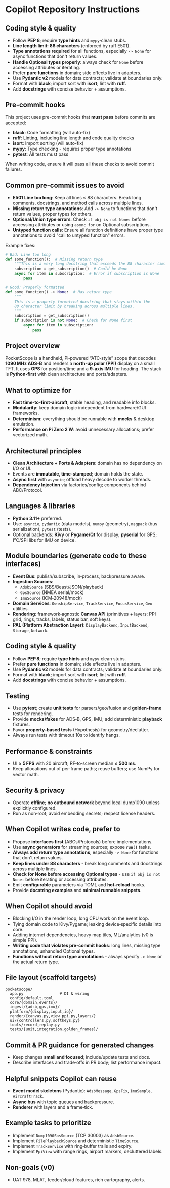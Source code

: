 # Copilot Repository Instructions

## Coding style & quality
- Follow **PEP 8**; require **type hints** and `mypy`‑clean stubs.
- **Line length limit: 88 characters** (enforced by ruff E501).
- **Type annotations required** for all functions, especially `-> None` for async functions that don't return values.
- **Handle Optional types properly**: always check for `None` before accessing attributes or iterating.
- Prefer **pure functions** in domain; side effects live in adapters.
- Use **Pydantic v2** models for data contracts; validate at boundaries only.
- Format with **black**; import sort with **isort**; lint with **ruff**.
- Add **docstrings** with concise behavior + assumptions.

## Pre-commit hooks
This project uses pre-commit hooks that **must pass** before commits are accepted:
- **black**: Code formatting (will auto-fix)
- **ruff**: Linting, including line length and code quality checks  
- **isort**: Import sorting (will auto-fix)
- **mypy**: Type checking - requires proper type annotations
- **pytest**: All tests must pass

When writing code, ensure it will pass all these checks to avoid commit failures.

## Common pre-commit issues to avoid
- **E501 Line too long**: Keep all lines ≤ 88 characters. Break long comments, docstrings, and method calls across multiple lines.
- **Missing return type annotations**: Add `-> None` to functions that don't return values, proper types for others.
- **Optional/Union type errors**: Check `if obj is not None:` before accessing attributes or using `async for` on Optional subscriptions.
- **Untyped function calls**: Ensure all function definitions have proper type annotations to avoid "call to untyped function" errors.

Example fixes:
```python
# Bad: Line too long
def some_function():  # Missing return type
    """This is a very long docstring that exceeds the 88 character limit and will cause ruff E501 errors."""
    subscription = get_subscription()  # Could be None
    async for item in subscription:  # Error if subscription is None
        pass

# Good: Properly formatted
def some_function() -> None:  # Has return type
    """
    This is a properly formatted docstring that stays within the 
    88 character limit by breaking across multiple lines.
    """
    subscription = get_subscription()
    if subscription is not None:  # Check for None first
        async for item in subscription:
            pass
```

## Project overview
PocketScope is a handheld, Pi‑powered “ATC‑style” scope that decodes **1090 MHz ADS‑B** and renders a **north‑up polar (PPI)** display on a small TFT. It uses **GPS** for position/time and a **9‑axis IMU** for heading. The stack is **Python‑first** with clean architecture and ports/adapters.

## What to optimize for
- **Fast time‑to‑first‑aircraft**, stable heading, and readable info blocks.
- **Modularity**: keep domain logic independent from hardware/GUI frameworks.
- **Determinism**: everything should be runnable with **mocks** & desktop emulation.
- **Performance on Pi Zero 2 W**: avoid unnecessary allocations; prefer vectorized math.

## Architectural principles
- **Clean Architecture + Ports & Adapters**: domain has no dependency on I/O or UI.
- Events are **immutable, time‑stamped**; domain holds the state.
- **Async first** with `asyncio`; offload heavy decode to worker threads.
- **Dependency Injection** via factories/config; components behind ABC/Protocol.

## Languages & libraries
- **Python 3.11+** preferred.
- Use: `asyncio`, `pydantic` (data models), `numpy` (geometry), `msgpack` (bus serialization), `pytest` (tests).
- Optional backends: **Kivy** or **Pygame/Qt** for display; **pyserial** for GPS; I²C/SPI libs for IMU on device.

## Module boundaries (generate code to these interfaces)
- **Event Bus**: publish/subscribe, in‑process, backpressure aware.
- **Ingestion Sources**:
  - `AdsbSource` (SBS/Beast/JSON/playback)
  - `GpsSource` (NMEA serial/mock)
  - `ImuSource` (ICM‑20948/mock)
- **Domain Services**: `OwnshipService`, `TrackService`, `FocusService`, `Geo` utilities.
- **Rendering**: framework‑agnostic **Canvas API** (primitives + layers: PPI grid, rings, tracks, labels, status bar, soft keys).
- **PAL (Platform Abstraction Layer)**: `DisplayBackend`, `InputBackend`, `Storage`, `Network`.

## Coding style & quality
- Follow **PEP 8**; require **type hints** and `mypy`‑clean stubs.
- Prefer **pure functions** in domain; side effects live in adapters.
- Use **Pydantic v2** models for data contracts; validate at boundaries only.
- Format with **black**; import sort with **isort**; lint with **ruff**.
- Add **docstrings** with concise behavior + assumptions.

## Testing
- Use **pytest**; create **unit tests** for parsers/geo/fusion and **golden‑frame** tests for rendering.
- Provide **mocks/fakes** for ADS‑B, GPS, IMU; add deterministic **playback** fixtures.
- Favor **property‑based tests** (Hypothesis) for geometry/declutter.
- Always run tests with timeout 10s to identify hangs.

## Performance & constraints
- UI ≥ **5 FPS** with 20 aircraft; RF‑to‑screen median ≤ **500 ms**.
- Keep allocations out of per‑frame paths; reuse buffers; use NumPy for vector math.

## Security & privacy
- Operate **offline**; **no outbound network** beyond local dump1090 unless explicitly configured.
- Run as non‑root; avoid embedding secrets; respect license headers.

## When Copilot writes code, prefer to
- Propose **interfaces first** (ABCs/Protocols) before implementations.
- Use **async generators** for streaming sources; expose **`run()`** tasks.
- **Always add return type annotations**, especially `-> None` for functions that don't return values.
- **Keep lines under 88 characters** - break long comments and docstrings across multiple lines.
- **Check for None before accessing Optional types** - use `if obj is not None:` before iterating or accessing attributes.
- Emit **configurable** parameters via TOML and **hot‑reload** hooks.
- Provide **docstring examples** and **minimal runnable snippets**.

## When Copilot should avoid
- Blocking I/O in the render loop; long CPU work on the event loop.
- Tying domain code to Kivy/Pygame; leaking device‑specific details into core.
- Adding internet dependencies, heavy map tiles, ML/analytics (v0 is simple PPI).
- **Writing code that violates pre-commit hooks**: long lines, missing type annotations, unhandled Optional types.
- **Functions without return type annotations** - always specify `-> None` or the actual return type.

## File layout (scaffold targets)
```
pocketscope/
  app.py                # DI & wiring
  config/default.toml
  core/{domain,events}/
  ingest/{adsb,gps,imu}/
  platform/{display,input,io}/
  render/{canvas.py,view_ppi.py,layers/}
  ui/{controllers.py,softkeys.py}
  tools/record_replay.py
  tests/{unit,integration,golden_frames}/
```

## Commit & PR guidance for generated changes
- Keep changes **small and focused**; include/update tests and docs.
- Describe interfaces and trade‑offs in PR body; list performance impact.

## Helpful snippets Copilot can reuse
- **Event model skeletons** (Pydantic): `AdsbMessage`, `GpsFix`, `ImuSample`, `AircraftTrack`.
- **Async bus** with topic queues and backpressure.
- **Renderer** with layers and a frame‑tick.

## Example tasks to prioritize
- Implement `Dump1090SbsSource` (TCP 30003) as `AdsbSource`.
- Implement `FilePlaybackSource` and deterministic `TimeSource`.
- Implement `TrackService` with ring‑buffer trails and expiry.
- Implement `PpiView` with range rings, airport markers, decluttered labels.

## Non‑goals (v0)
- UAT 978, MLAT, feeder/cloud features, rich cartography, alerts.


